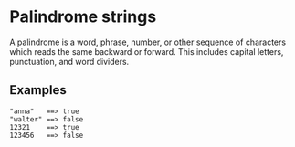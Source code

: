 # Palindrome strings

A palindrome is a word, phrase, number, or other sequence of characters which reads the same backward or forward. This includes  capital letters, punctuation, and word dividers.

## Examples
```
"anna"   ==> true
"walter" ==> false
12321    ==> true
123456   ==> false
```